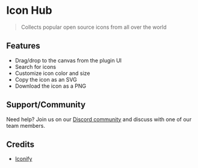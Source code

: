 # Icon Hub

> Collects popular open source icons from all over the world

## Features

- Drag/drop to the canvas from the plugin UI
- Search for icons
- Customize icon color and size
- Copy the icon as an SVG
- Download the icon as a PNG

## Support/Community

Need help? Join us on our [Discord community](https://discord.com/invite/hGW94f7xCv) and discuss with one of our team members.

## Credits

- [Iconify](https://iconify.design/)
